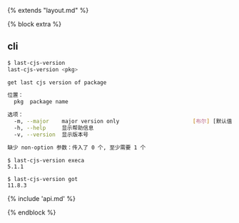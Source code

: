 <!-- AUTO_GENERATED_UNTOUCHED_FLAG -->

{% extends "layout.md" %}

{% block extra %}

## cli

```sh
$ last-cjs-version
last-cjs-version <pkg>

get last cjs version of package

位置：
  pkg  package name                                                     [字符串]

选项：
  -m, --major    major version only                       [布尔] [默认值: false]
  -h, --help     显示帮助信息                                             [布尔]
  -v, --version  显示版本号                                               [布尔]

缺少 non-option 参数：传入了 0 个, 至少需要 1 个
```

```
$ last-cjs-version execa
5.1.1

$ last-cjs-version got
11.8.3
```

{% include 'api.md' %}

{% endblock %}
